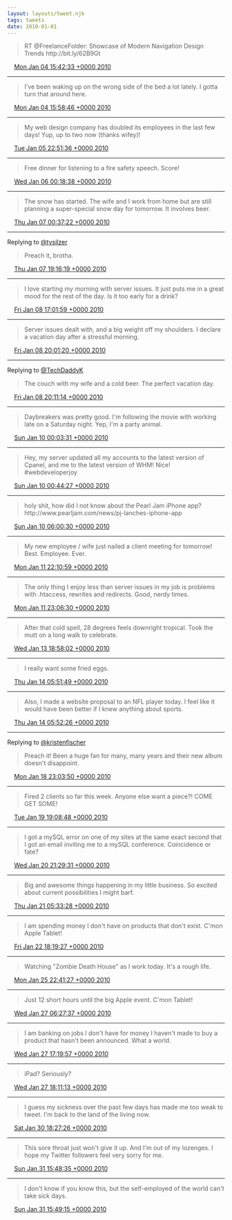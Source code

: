 ```yaml
---
layout: layouts/tweet.njk
tags: tweets
date: 2010-01-01
---
```


> RT @FreelanceFolder: Showcase of Modern Navigation Design Trends http://bit\.ly/62B9Gt

<img src="../media/tweet.ico" width="12" /> [Mon Jan 04 15:42:33 +0000 2010](https://twitter.com/timwasson/status/7370305137)

----

> I've been waking up on the wrong side of the bed a lot lately\. I gotta turn that around here\.

<img src="../media/tweet.ico" width="12" /> [Mon Jan 04 15:58:46 +0000 2010](https://twitter.com/timwasson/status/7370743933)

----

> My web design company has doubled its employees in the last few days\! Yup, up to two now \(thanks wifey\)\!

<img src="../media/tweet.ico" width="12" /> [Tue Jan 05 22:51:36 +0000 2010](https://twitter.com/timwasson/status/7418421785)

----

> Free dinner for listening to a fire safety speech\. Score\!

<img src="../media/tweet.ico" width="12" /> [Wed Jan 06 00:18:38 +0000 2010](https://twitter.com/timwasson/status/7421037435)

----

> The snow has started\. The wife and I work from home but are still planning a super\-special snow day for tomorrow\. It involves beer\.

<img src="../media/tweet.ico" width="12" /> [Thu Jan 07 00:37:22 +0000 2010](https://twitter.com/timwasson/status/7460123692)

----

Replying to [@tysilzer](https://twitter.com/tysilzer/status/7487601431)

> Preach it, brotha\.

<img src="../media/tweet.ico" width="12" /> [Thu Jan 07 19:16:19 +0000 2010](https://twitter.com/timwasson/status/7488883841)

----

> I love starting my morning with server issues\. It just puts me in a great mood for the rest of the day\. Is it too early for a drink?

<img src="../media/tweet.ico" width="12" /> [Fri Jan 08 17:01:59 +0000 2010](https://twitter.com/timwasson/status/7525037723)

----

> Server issues dealt with, and a big weight off my shoulders\. I declare a vacation day after a stressful morning\.

<img src="../media/tweet.ico" width="12" /> [Fri Jan 08 20:01:20 +0000 2010](https://twitter.com/timwasson/status/7530611823)

----

Replying to [@TechDaddyK](https://twitter.com/TechDaddyK/status/7530679851)

> The couch with my wife and a cold beer\. The perfect vacation day\.

<img src="../media/tweet.ico" width="12" /> [Fri Jan 08 20:11:14 +0000 2010](https://twitter.com/timwasson/status/7530911415)

----

> Daybreakers was pretty good\. I'm following the movie with working late on a Saturday night\. Yep, I'm a party animal\.

<img src="../media/tweet.ico" width="12" /> [Sun Jan 10 00:03:31 +0000 2010](https://twitter.com/timwasson/status/7574003114)

----

> Hey, my server updated all my accounts to the latest version of Cpanel, and me to the latest version of WHM\! Nice\! \#webdeveloperjoy

<img src="../media/tweet.ico" width="12" /> [Sun Jan 10 00:44:27 +0000 2010](https://twitter.com/timwasson/status/7575173739)

----

> holy shit, how did I not know about the Pearl Jam iPhone app? http://www\.pearljam\.com/news/pj\-lanches\-iphone\-app

<img src="../media/tweet.ico" width="12" /> [Sun Jan 10 06:00:30 +0000 2010](https://twitter.com/timwasson/status/7584389294)

----

> My new employee / wife just nailed a client meeting for tomorrow\! Best\. Employee\. Ever\.

<img src="../media/tweet.ico" width="12" /> [Mon Jan 11 22:10:59 +0000 2010](https://twitter.com/timwasson/status/7644898520)

----

> The only thing I enjoy less than server issues in my job is problems with \.htaccess, rewrites and redirects\. Good, nerdy times\.

<img src="../media/tweet.ico" width="12" /> [Mon Jan 11 23:06:30 +0000 2010](https://twitter.com/timwasson/status/7646684593)

----

> After that cold spell, 28 degrees feels downright tropical\. Took the mutt on a long walk to celebrate\.

<img src="../media/tweet.ico" width="12" /> [Wed Jan 13 18:58:02 +0000 2010](https://twitter.com/timwasson/status/7718098508)

----

> I really want some fried eggs\.

<img src="../media/tweet.ico" width="12" /> [Thu Jan 14 05:51:49 +0000 2010](https://twitter.com/timwasson/status/7738409766)

----

> Also, I made a website proposal to an NFL player today\. I feel like it would have been better if I knew anything about sports\.

<img src="../media/tweet.ico" width="12" /> [Thu Jan 14 05:52:26 +0000 2010](https://twitter.com/timwasson/status/7738424447)

----

Replying to [@kristenfischer](https://twitter.com/@kristenfischer/status/7921988887)

> Preach it\! Been a huge fan for many, many years and their new album doesn't disappoint\.

<img src="../media/tweet.ico" width="12" /> [Mon Jan 18 23:03:50 +0000 2010](https://twitter.com/timwasson/status/7922127027)

----

> Fired 2 clients so far this week\. Anyone else want a piece?\! COME GET SOME\!

<img src="../media/tweet.ico" width="12" /> [Tue Jan 19 19:08:48 +0000 2010](https://twitter.com/timwasson/status/7955923907)

----

> I got a mySQL error on one of my sites at the same exact second that I got an email inviting me to a mySQL conference\. Coincidence or fate?

<img src="../media/tweet.ico" width="12" /> [Wed Jan 20 21:29:31 +0000 2010](https://twitter.com/timwasson/status/8000542576)

----

> Big and awesome things happening in my little business\. So excited about current possibilities I might barf\.

<img src="../media/tweet.ico" width="12" /> [Thu Jan 21 05:33:28 +0000 2010](https://twitter.com/timwasson/status/8016747991)

----

> I am spending money I don't have on products that don't exist\. C'mon Apple Tablet\!

<img src="../media/tweet.ico" width="12" /> [Fri Jan 22 18:19:27 +0000 2010](https://twitter.com/timwasson/status/8079065779)

----

> Watching "Zombie Death House" as I work today\. It's a rough life\.

<img src="../media/tweet.ico" width="12" /> [Mon Jan 25 22:41:27 +0000 2010](https://twitter.com/timwasson/status/8210193589)

----

> Just 12 short hours until the big Apple event\. C'mon Tablet\!

<img src="../media/tweet.ico" width="12" /> [Wed Jan 27 06:27:37 +0000 2010](https://twitter.com/timwasson/status/8269575641)

----

> I am banking on jobs I don't have for money I haven't made to buy a product that hasn't been announced\. What a world\.

<img src="../media/tweet.ico" width="12" /> [Wed Jan 27 17:19:57 +0000 2010](https://twitter.com/timwasson/status/8286551784)

----

> iPad? Seriously?

<img src="../media/tweet.ico" width="12" /> [Wed Jan 27 18:11:13 +0000 2010](https://twitter.com/timwasson/status/8288135888)

----

> I guess my sickness over the past few days has made me too weak to tweet\. I'm back to the land of the living now\.

<img src="../media/tweet.ico" width="12" /> [Sat Jan 30 18:27:26 +0000 2010](https://twitter.com/timwasson/status/8420281805)

----

> This sore throat just won't give it up\. And I'm out of my lozenges\. I hope my Twitter followers feel very sorry for me\.

<img src="../media/tweet.ico" width="12" /> [Sun Jan 31 15:48:35 +0000 2010](https://twitter.com/timwasson/status/8455948108)

----

> I don't know if you know this, but the self\-employed of the world can't take sick days\.

<img src="../media/tweet.ico" width="12" /> [Sun Jan 31 15:49:15 +0000 2010](https://twitter.com/timwasson/status/8455968108)
